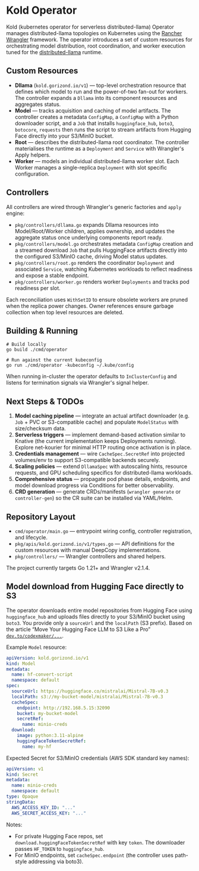 # Kold Operator

Kold (kubernetes operator for serverless distributed-llama) Operator manages distributed-llama topologies on Kubernetes using the [Rancher Wrangler](https://github.com/rancher/wrangler) framework. The operator introduces a set of custom resources for orchestrating model distribution, root coordination, and worker execution tuned for the [distributed-llama](https://github.com/b4rtaz/distributed-llama) runtime.

## Custom Resources

- **Dllama** (`kold.gorizond.io/v1`) — top-level orchestration resource that defines which model to run and the power-of-two fan-out for workers. The controller expands a `Dllama` into its component resources and aggregates status.
- **Model** — tracks acquisition and caching of model artifacts. The controller creates a metadata `ConfigMap`, a `ConfigMap` with a Python downloader script, and a `Job` that installs `huggingface_hub`, `boto3`, `botocore`, `requests` then runs the script to stream artifacts from Hugging Face directly into your S3/MinIO bucket.
- **Root** — describes the distributed-llama root coordinator. The controller materialises the runtime as a `Deployment` and `Service` with Wrangler's Apply helpers.
- **Worker** — models an individual distributed-llama worker slot. Each Worker manages a single-replica `Deployment` with slot specific configuration.

## Controllers

All controllers are wired through Wrangler's generic factories and `apply` engine:

- `pkg/controllers/dllama.go` expands Dllama resources into Model/Root/Worker children, applies ownership, and updates the aggregate status once underlying components report ready.
- `pkg/controllers/model.go` orchestrates metadata `ConfigMap` creation and a streamed download `Job` that pulls HuggingFace artifacts directly into the configured S3/MinIO cache, driving Model status updates.
- `pkg/controllers/root.go` renders the coordinator `Deployment` and associated `Service`, watching Kubernetes workloads to reflect readiness and expose a stable endpoint.
- `pkg/controllers/worker.go` renders worker `Deployments` and tracks pod readiness per slot.

Each reconciliation uses `WithSetID` to ensure obsolete workers are pruned when the replica power changes. Owner references ensure garbage collection when top level resources are deleted.

## Building & Running

```shell
# Build locally
go build ./cmd/operator

# Run against the current kubeconfig
go run ./cmd/operator -kubeconfig ~/.kube/config
```

When running in-cluster the operator defaults to `InClusterConfig` and listens for termination signals via Wrangler's signal helper.

## Next Steps & TODOs

1. **Model caching pipeline** — integrate an actual artifact downloader (e.g. `Job` + PVC or S3-compatible cache) and populate `ModelStatus` with size/checksum data.
2. **Serverless triggers** — implement demand-based activation similar to Knative (the current implementation keeps Deployments running). Explore net-kourier for minimal HTTP routing once activation is in place.
3. **Credentials management** — wire `CacheSpec.SecretRef` into projected volumes/env to support S3-compatible backends securely.
4. **Scaling policies** — extend `DllamaSpec` with autoscaling hints, resource requests, and GPU scheduling specifics for distributed-llama workloads.
5. **Comprehensive status** — propagate pod phase details, endpoints, and model download progress via Conditions for better observability.
6. **CRD generation** — generate CRDs/manifests (`wrangler generate` or `controller-gen`) so the CR suite can be installed via YAML/Helm.

## Repository Layout

- `cmd/operator/main.go` — entrypoint wiring config, controller registration, and lifecycle.
- `pkg/apis/kold.gorizond.io/v1/types.go` — API definitions for the custom resources with manual DeepCopy implementations.
- `pkg/controllers/` — Wrangler controllers and shared helpers.

The project currently targets Go 1.21+ and Wrangler v2.1.4.

## Model download from Hugging Face directly to S3

The operator downloads entire model repositories from Hugging Face using `huggingface_hub` and uploads files directly to your S3/MinIO bucket using `boto3`. You provide only a `sourceUrl` and the `localPath` (S3 prefix). Based on the article “Move Your Hugging Face LLM to S3 Like a Pro” [`dev.to/codexmaker/...`](https://dev.to/codexmaker/move-your-hugging-face-llm-to-s3-like-a-pro-without-wasting-local-space-15kp).

Example `Model` resource:

```yaml
apiVersion: kold.gorizond.io/v1
kind: Model
metadata:
  name: hf-convert-script
  namespace: default
spec:
  sourceUrl: https://huggingface.co/mistralai/Mistral-7B-v0.3
  localPath: s3://my-bucket-model/mistralai/Mistral-7B-v0.3
  cacheSpec:
    endpoint: http://192.168.5.15:32090
    bucket: my-bucket-model
    secretRef:
      name: minio-creds
  download:
    image: python:3.11-alpine
    huggingFaceTokenSecretRef:
      name: my-hf
```

Expected Secret for S3/MinIO credentials (AWS SDK standard key names):

```yaml
apiVersion: v1
kind: Secret
metadata:
  name: minio-creds
  namespace: default
type: Opaque
stringData:
  AWS_ACCESS_KEY_ID: "..."
  AWS_SECRET_ACCESS_KEY: "..."
```

Notes:
- For private Hugging Face repos, set `download.huggingFaceTokenSecretRef` with key `token`. The downloader passes `HF_TOKEN` to `huggingface_hub`.
- For MinIO endpoints, set `cacheSpec.endpoint` (the controller uses path-style addressing via boto3).
